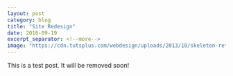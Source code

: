 ```yaml
---
layout: post
category: blog
title: "Site Redesign"
date: 2016-09-19
excerpt_separator: <!--more-->
image: "https://cdn.tutsplus.com/webdesign/uploads/2013/10/skeleton-retina.png"
---
```


This is a test post. It will be removed soon!